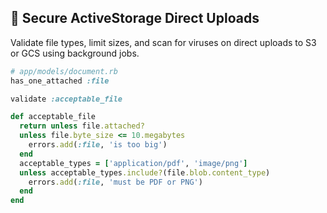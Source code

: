 ## 📁 Secure ActiveStorage Direct Uploads

Validate file types, limit sizes, and scan for viruses on direct uploads to S3 or GCS using background jobs.

```ruby
# app/models/document.rb
has_one_attached :file

validate :acceptable_file

def acceptable_file
  return unless file.attached?
  unless file.byte_size <= 10.megabytes
    errors.add(:file, 'is too big')
  end
  acceptable_types = ['application/pdf', 'image/png']
  unless acceptable_types.include?(file.blob.content_type)
    errors.add(:file, 'must be PDF or PNG')
  end
end
```